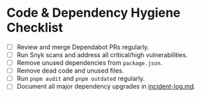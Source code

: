 # Code & Dependency Hygiene Checklist

- [ ] Review and merge Dependabot PRs regularly.
- [ ] Run Snyk scans and address all critical/high vulnerabilities.
- [ ] Remove unused dependencies from `package.json`.
- [ ] Remove dead code and unused files.
- [ ] Run `pnpm audit` and `pnpm outdated` regularly.
- [ ] Document all major dependency upgrades in [incident-log.md](../incident-log.md).
